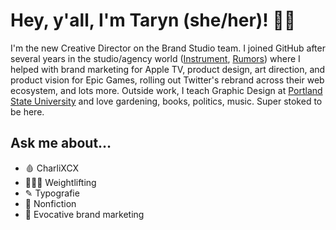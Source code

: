 # Hey, y'all, I'm Taryn (she/her)! 🥀🖤

I'm the new Creative Director on the Brand Studio team. I joined GitHub after several years in the studio/agency world ([Instrument](https://www.instrument.com), [Rumors](https://rumo.rs)) where I helped with brand marketing for Apple TV, product design, art direction, and product vision for Epic Games, rolling out Twitter's rebrand across their web ecosystem, and lots more. Outside work, I teach Graphic Design at [Portland State University](https://psu.gd) and love gardening, books, politics, music. Super stoked to be here.

## Ask me about…

- 🩸 CharliXCX
- 🏋🏼‍♀️ Weightlifting
- ✎ Typografie
- 📖 Nonfiction
- 🖤 Evocative brand marketing
